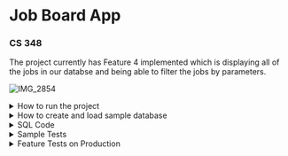 # Job Board App 
### CS 348

The project currently has Feature 4 implemented which is displaying all of the jobs in our databse and being able to filter the jobs by parameters. 

![IMG_2854](https://user-images.githubusercontent.com/30390967/223331565-c62671f3-4e24-4153-befd-5a6c2cdeda99.jpg)

<details>
<summary>How to run the project</summary>

To set up the client, navigate to `/client` and run `npm install` to install required dependencies. Then run the web app using `npm start`.
  
The server (which the client depends on) can be started by running `node Server/index.js`.
  
</details>

<details>
<summary>How to create and load sample database</summary>
<br />

In ```create-tables.js``` we create and connect to our local databse naming it ```job_board_app``` -- CHANGE THIS 

<br />
The process of populating the database with our sample data starts from a CSV file which we imported using the “Table Data Import Wizard” on MySQL Workbench. This tool allows us to select which fields in our MySQL tables we want to populate with CSV data. By the end we filled our Employer, Industry, and JobPosting tables with data from these 30 entries. 

</details>

<details>
<summary>SQL Code</summary>
<br />
In job-board-app/sql you can find all the sql code used to setup the databse. 

- db-create-connections.js creates a connection to the databse and then creates two databases: ```job_board_sample_db``` and ```job_board_prod_db``` for sample data and production data respectively. 
```
  host: "localhost",
  user: "root",
  password: "password"
```
- db-create-tables.js creates the tables for both databases 
- db-add-data.js parses through the two data csv files (sample,prod) and adds the data to both databses respectively 

</details>

<details>
<summary>Sample Tests</summary>
<br />

The queries mentioned in the Report for sample data are seen in ```job-board-app/tests/sampledata/test-sample.sql``` and the output is displayed in ```job-board-app/tests/sampledata/test-sample.out```

</details>


<details>
<summary>Feature Tests on Production</summary>
<br />

The queries & ouput mentioned in the Report for production data are grouped by feature in ```job-board-app/tests``` 

</details>







